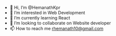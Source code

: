 - 👋 Hi, I’m @HemanathKpr
- 👀 I’m interested in Web Development 
- 🌱 I’m currently learning React
- 💞️ I’m looking to collaborate on Website developer 
- 📫 How to reach me rhemanath10@gmail.com

<!---
HemanathKpr/HemanathKpr is a ✨ special ✨ repository because its `README.md` (this file) appears on your GitHub profile.
You can click the Preview link to take a look at your changes.
--->
